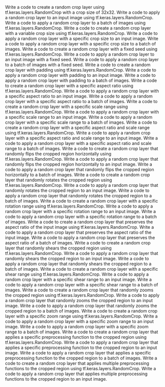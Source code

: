 Write a code to create a random crop layer using tf.keras.layers.RandomCrop with a crop size of 32x32.
Write a code to apply a random crop layer to an input image using tf.keras.layers.RandomCrop.
Write a code to apply a random crop layer to a batch of images using tf.keras.layers.RandomCrop.
Write a code to create a random crop layer with a variable crop size using tf.keras.layers.RandomCrop.
Write a code to apply a random crop layer with a specific crop size to an input image.
Write a code to apply a random crop layer with a specific crop size to a batch of images.
Write a code to create a random crop layer with a fixed seed using tf.keras.layers.RandomCrop.
Write a code to apply a random crop layer to an input image with a fixed seed.
Write a code to apply a random crop layer to a batch of images with a fixed seed.
Write a code to create a random crop layer with padding using tf.keras.layers.RandomCrop.
Write a code to apply a random crop layer with padding to an input image.
Write a code to apply a random crop layer with padding to a batch of images.
Write a code to create a random crop layer with a specific aspect ratio using tf.keras.layers.RandomCrop.
Write a code to apply a random crop layer with a specific aspect ratio to an input image.
Write a code to apply a random crop layer with a specific aspect ratio to a batch of images.
Write a code to create a random crop layer with a specific scale range using tf.keras.layers.RandomCrop.
Write a code to apply a random crop layer with a specific scale range to an input image.
Write a code to apply a random crop layer with a specific scale range to a batch of images.
Write a code to create a random crop layer with a specific aspect ratio and scale range using tf.keras.layers.RandomCrop.
Write a code to apply a random crop layer with a specific aspect ratio and scale range to an input image.
Write a code to apply a random crop layer with a specific aspect ratio and scale range to a batch of images.
Write a code to create a random crop layer that randomly flips the cropped region horizontally using tf.keras.layers.RandomCrop.
Write a code to apply a random crop layer that randomly flips the cropped region horizontally to an input image.
Write a code to apply a random crop layer that randomly flips the cropped region horizontally to a batch of images.
Write a code to create a random crop layer that randomly rotates the cropped region using tf.keras.layers.RandomCrop.
Write a code to apply a random crop layer that randomly rotates the cropped region to an input image.
Write a code to apply a random crop layer that randomly rotates the cropped region to a batch of images.
Write a code to create a random crop layer with a specific rotation range using tf.keras.layers.RandomCrop.
Write a code to apply a random crop layer with a specific rotation range to an input image.
Write a code to apply a random crop layer with a specific rotation range to a batch of images.
Write a code to create a random crop layer that preserves the aspect ratio of the input image using tf.keras.layers.RandomCrop.
Write a code to apply a random crop layer that preserves the aspect ratio of the input image.
Write a code to apply a random crop layer that preserves the aspect ratio of a batch of images.
Write a code to create a random crop layer that randomly shears the cropped region using tf.keras.layers.RandomCrop.
Write a code to apply a random crop layer that randomly shears the cropped region to an input image.
Write a code to apply a random crop layer that randomly shears the cropped region to a batch of images.
Write a code to create a random crop layer with a specific shear range using tf.keras.layers.RandomCrop.
Write a code to apply a random crop layer with a specific shear range to an input image.
Write a code to apply a random crop layer with a specific shear range to a batch of images.
Write a code to create a random crop layer that randomly zooms the cropped region using tf.keras.layers.RandomCrop.
Write a code to apply a random crop layer that randomly zooms the cropped region to an input image.
Write a code to apply a random crop layer that randomly zooms the cropped region to a batch of images.
Write a code to create a random crop layer with a specific zoom range using tf.keras.layers.RandomCrop.
Write a code to apply a random crop layer with a specific zoom range to an input image.
Write a code to apply a random crop layer with a specific zoom range to a batch of images.
Write a code to create a random crop layer that applies a specific preprocessing function to the cropped region using tf.keras.layers.RandomCrop.
Write a code to apply a random crop layer that applies a specific preprocessing function to the cropped region to an input image.
Write a code to apply a random crop layer that applies a specific preprocessing function to the cropped region to a batch of images.
Write a code to create a random crop layer that applies multiple preprocessing functions to the cropped region using tf.keras.layers.RandomCrop.
Write a code to apply a random crop layer that applies multiple preprocessing functions to the cropped region to an input image.